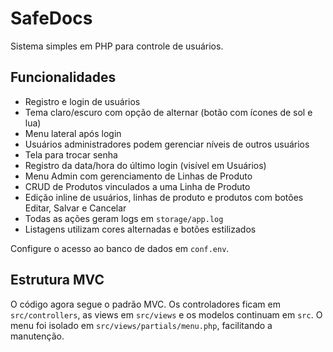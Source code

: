 # SafeDocs

Sistema simples em PHP para controle de usuários.

## Funcionalidades
- Registro e login de usuários
- Tema claro/escuro com opção de alternar (botão com ícones de sol e lua)
- Menu lateral após login
- Usuários administradores podem gerenciar níveis de outros usuários
- Tela para trocar senha
- Registro da data/hora do último login (visível em Usuários)
- Menu Admin com gerenciamento de Linhas de Produto
- CRUD de Produtos vinculados a uma Linha de Produto
- Edição inline de usuários, linhas de produto e produtos com botões Editar, Salvar e Cancelar
- Todas as ações geram logs em `storage/app.log`
- Listagens utilizam cores alternadas e botões estilizados

Configure o acesso ao banco de dados em `conf.env`.

## Estrutura MVC
O código agora segue o padrão MVC. Os controladores ficam em `src/controllers`, as
views em `src/views` e os modelos continuam em `src`. O menu foi isolado em
`src/views/partials/menu.php`, facilitando a manutenção.
